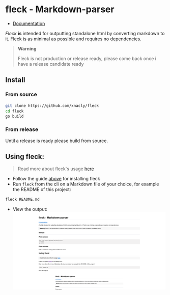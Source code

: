 # fleck - Markdown-parser

- [Documentation](./doc/Readme.md)

_Fleck_ **is** intended for outputting standalone html by converting markdown to it.
Fleck is as minimal as possible and requires no dependencies.

> **Warning**
>
> Fleck is not production or release ready, please come back once i have a release candidate ready

## Install

### From source

```bash
git clone https://github.com/xnacly/fleck
cd fleck
go build
```

### From release

Until a release is ready please build from source.

## Using fleck:

> Read more about fleck's usage [here](./doc/Usage.md)

- Follow the guide [above](#install) for installing fleck
- Run `fleck` from the cli on a Markdown file of your choice, for example the README of this project:

```bash
fleck README.md
```

- View the output: ![Readme.png](./doc/assets/README.png)
